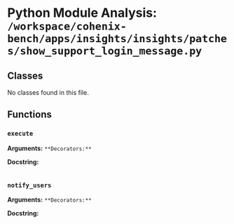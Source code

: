 # Python Module Analysis: `/workspace/cohenix-bench/apps/insights/insights/patches/show_support_login_message.py`

## Classes

No classes found in this file.


## Functions

### `execute`
**Arguments:** ``
**Decorators:** ``

**Docstring:**
```

```
### `notify_users`
**Arguments:** ``
**Decorators:** ``

**Docstring:**
```

```

